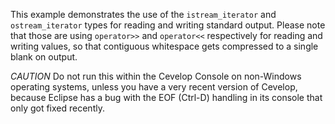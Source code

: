 This example demonstrates the use of the `istream_iterator` and `ostream_iterator` types 
for reading and writing standard output. Please note that those are using `operator>>` and `operator<<` 
respectively for reading and writing values, so that contiguous whitespace gets compressed to a single blank on 
output.

*CAUTION* Do not run this within the Cevelop Console on non-Windows operating systems, 
unless you have a very recent version of Cevelop, because
Eclipse has a bug with the EOF (Ctrl-D) handling in its console that only got fixed recently.